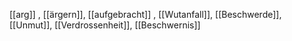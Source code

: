 [[arg]]
, [[ärgern]], [[aufgebracht]]
, [[Wutanfall]], [[Beschwerde]], [[Unmut]], [[Verdrossenheit]], [[Beschwernis]]